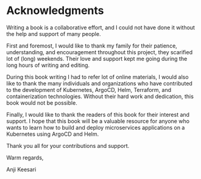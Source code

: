 # **Acknowledgments**

Writing a book is a collaborative effort, and I could not have done it without the help and support of many people.

First and foremost, I would like to thank my family for their patience, understanding, and encouragement throughout this project, they scarified lot of (long) weekends. Their love and support kept me going during the long hours of writing and editing.

<!-- I would like to thank my editor and the entire team at [publisher name] for their guidance and support throughout the entire publishing process. Their expertise and professionalism made this book possible. -->

During this book writing I had to refer lot of online materials, I would also like to thank the many individuals and organizations who have contributed to the development of Kubernetes, ArgoCD, Helm, Terraform, and containerization technologies. Without their hard work and dedication, this book would not be possible.

Finally, I would like to thank the readers of this book for their interest and support. I hope that this book will be a valuable resource for anyone who wants to learn how to build and deploy microservices applications on a Kubernetes using ArgoCD and Helm.

Thank you all for your contributions and support.

Warm regards,

Anji Keesari